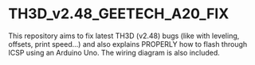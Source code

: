 # TH3D_v2.48_GEETECH_A20_FIX
This repository aims to fix latest TH3D (v2.48) bugs (like with leveling, offsets, print speed...) and also explains PROPERLY how to flash through ICSP using an Arduino Uno. The wiring diagram is also included.

